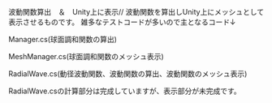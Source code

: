 波動関数算出　＆　Unity上に表示//
波動関数を算出しUnity上にメッシュとして表示させるものです。
雑多なテストコードが多いので主となるコード↓

Manager.cs(球面調和関数の算出)

MeshManager.cs(球面調和関数のメッシュ表示)

RadialWave.cs(動径波動関数、波動関数の算出、波動関数のメッシュ表示)

RadialWave.csの計算部分は完成していますが、表示部分が未完成です。
